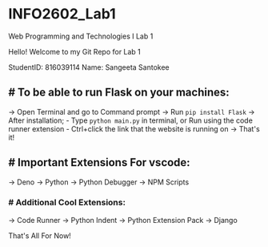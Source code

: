 # INFO2602_Lab1
Web Programming and Technologies I Lab 1

Hello!
Welcome to my Git Repo for Lab 1

StudentID: 816039114
Name: Sangeeta Santokee

## # To be able to run Flask on your machines:
-> Open Terminal and go to Command prompt
-> Run `pip install Flask`
-> After installation;
    - Type `python main.py` in terminal, or Run using the code runner extension
    - Ctrl+click the link that the website is running on
-> That's it! 

## # Important Extensions For vscode:
-> Deno
-> Python
-> Python Debugger
-> NPM Scripts

### # Additional Cool Extensions:
-> Code Runner
-> Python Indent
-> Python Extension Pack
-> Django

That's All For Now!